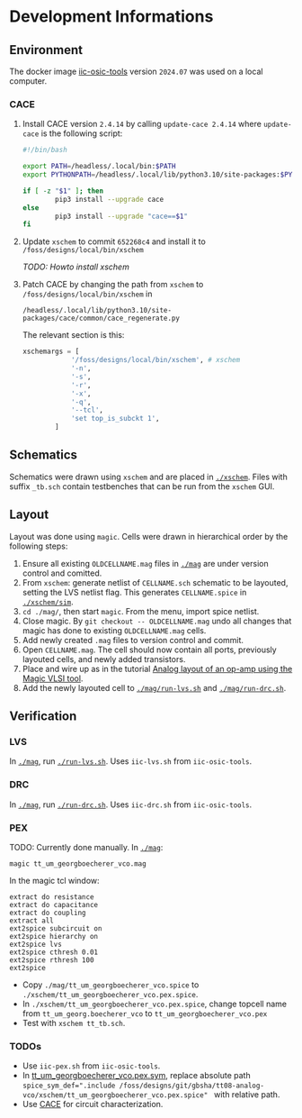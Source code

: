 # Development Informations

## Environment

The docker image [iic-osic-tools](https://github.com/iic-jku/IIC-OSIC-TOOLS) version `2024.07` was used on a local computer.

### CACE

1. Install CACE version `2.4.14` by calling `update-cace 2.4.14` where `update-cace` is the following script:
    ```bash
    #!/bin/bash

    export PATH=/headless/.local/bin:$PATH
    export PYTHONPATH=/headless/.local/lib/python3.10/site-packages:$PYTHONPATH

    if [ -z "$1" ]; then
            pip3 install --upgrade cace
    else
            pip3 install --upgrade "cace==$1"
    fi
    ```
2. Update `xschem` to commit `652268c4` and install it to `/foss/designs/local/bin/xschem` 

    *TODO: Howto install xschem*

3. Patch CACE by changing the path from `xschem` to `/foss/designs/local/bin/xschem` in 
    ```
    /headless/.local/lib/python3.10/site-packages/cace/common/cace_regenerate.py
    ```
    The relevant section is this:
    ```python
    xschemargs = [
                '/foss/designs/local/bin/xschem', # xschem
                '-n',
                '-s',
                '-r',
                '-x',
                '-q',
                '--tcl',
                'set top_is_subckt 1',
            ]
    ```


## Schematics

Schematics were drawn using `xschem` and are placed in [`./xschem`](./xschem/). Files with suffix `_tb.sch` contain testbenches that can be run from the `xschem` GUI.

## Layout

Layout was done using `magic`. Cells were drawn in hierarchical order by the following steps:
1. Ensure all existing `OLDCELLNAME.mag` files in [`./mag`](./mag) are under version control and comitted.
2. From `xschem`: generate netlist of `CELLNAME.sch` schematic to be layouted, setting the LVS netlist flag. This generates `CELLNAME.spice` in [`./xschem/sim`](./xschem/sim/).
3. `cd ./mag/`, then start `magic`. From the menu, import spice netlist.
4. Close magic. By `git checkout -- OLDCELLNAME.mag` undo all changes that magic has done to existing `OLDCELLNAME.mag` cells.
5. Add newly created `.mag` files to version control and commit.
6. Open `CELLNAME.mag`. The cell should now contain all ports, previously layouted cells, and newly added transistors.
7. Place and wire up as in the tutorial [Analog layout of an op-amp using the Magic VLSI tool](https://youtu.be/XvBpqKwzrFY?si=_2WCLe-FPyDEbQDl).
8. Add the newly layouted cell to [`./mag/run-lvs.sh`](./mag/run-lvs.sh) and [`./mag/run-drc.sh`](./mag/run-drc.sh).

## Verification

### LVS

In [`./mag`](./mag/), run [`./run-lvs.sh`](./mag/run-lvs.sh). Uses `iic-lvs.sh` from `iic-osic-tools`.

### DRC

In [`./mag`](./mag/), run [`./run-drc.sh`](./mag/run-drc.sh). Uses `iic-drc.sh` from `iic-osic-tools`.

### PEX

TODO: Currently done manually. In [`./mag`](./mag):
```
magic tt_um_georgboecherer_vco.mag
```
In the magic tcl window:
```
extract do resistance
extract do capacitance
extract do coupling
extract all
ext2spice subcircuit on
ext2spice hierarchy on
ext2spice lvs
ext2spice cthresh 0.01
ext2spice rthresh 100    
ext2spice
```
* Copy `./mag/tt_um_georgboecherer_vco.spice` to `./xschem/tt_um_georgboecherer_vco.pex.spice`.
* In `./xschem/tt_um_georgboecherer_vco.pex.spice`, change topcell name from `tt_um_georg.boecherer_vco` to `tt_um_georgboecherer_vco.pex`
* Test with `xschem tt_tb.sch`.

### TODOs

* Use `iic-pex.sh` from `iic-osic-tools`.
* In [tt_um_georgboecherer_vco.pex.sym](./xschem/tt_um_georgboecherer_vco.pex.sym), replace absolute path `spice_sym_def=".include /foss/designs/git/gbsha/tt08-analog-vco/xschem/tt_um_georgboecherer_vco.pex.spice"
` with relative path.
* Use [CACE](https://github.com/efabless/cace) for circuit characterization.
